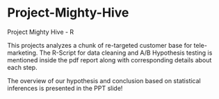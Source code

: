 # Project-Mighty-Hive
Project Mighty Hive - R

This projects analyzes a chunk of re-targeted customer base for tele-marketing. The R-Script for data cleaning and A/B Hypothesis testing 
is mentioned inside the pdf report along with corresponding details about each step.

The overview of our hypothesis and conclusion based on statistical inferences is presented in the PPT slide!
